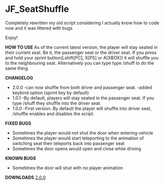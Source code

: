 # JF_SeatShuffle

Completely rewritten my old script considering I actually know how to code now and it was littered with bugs

Enjoy!

**HOW TO USE**
As of the current latest version, the player will stay seated in their current seat. Be it, the passenger seat or the driver seat. If you press and hold your sprint button(Lshift[PC], X[PS] or A[XBOX]) it will shuffle you to the neighbouring seat. Alternatively you can type type /shuff to do the same thing

**CHANGELOG**
* 2.0.0
-can now shuffle from both driver and passenger seat.
-added keybind option (sprint key by default)
* 1.0.1
-By default, players will stay seated in the passenger seat. If you type /shuff they shuffle into the driver seat.
* 1.0.0
-First version. By default the player will shuffle into driver seat,  /shuffle enables and disables the script.

**FIXED BUGS**
* Sometimes the player would not shut the door when entering vehicle
* Sometimes the player would start teleporting to the animation of switching seat then teleports back into passenger seat
* Sometimes the door opens would open and close while driving

**KNOWN BUGS**
* Sometimes the door will shut with no player animation

**DOWNLOADS**
[2.0.0](https://www.mediafire.com/file/v9mjee71a70i5tz/JF_SeatShuffle2.0.0.zip/file)
